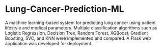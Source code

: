 # Lung-Cancer-Prediction-ML
A machine learning-based system for predicting lung cancer using patient lifestyle and medical parameters. Multiple classification algorithms such as Logistic Regression, Decision Tree, Random Forest, XGBoost, Gradient Boosting, SVC, and KNN were implemented and compared. A Flask web application was developed for deployment.
